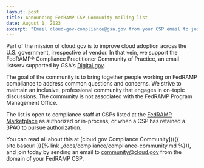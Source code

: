 ```yaml
---
layout: post
title: Announcing FedRAMP CSP Community mailing list
date: August 1, 2023
excerpt: "Email cloud-gov-compliance@gsa.gov from your CSP email to join"
---
```


Part of the mission of cloud.gov is to improve cloud adoption across the U.S. government, irrespective of vendor. In that vein, we support the FedRAMP®️ Compliance Practitioner Community of Practice, an email listserv supported by GSA's [Digital.gov](https://digital.gov/).

The goal of the community is to bring together people working on FedRAMP compliance to address common questions and concerns.  We strive to maintain an inclusive, professional community that engages in on-topic discussions. The community is not associated with the FedRAMP Program Management Office.

The list is open to compliance staff at CSPs listed at the [FedRAMP Marketplace](https://marketplace.fedramp.gov) as authorized or in-process, or when a CSP has retained a 3PAO to pursue authorization.

You can read all about this at [cloud.gov Compliance Community](({{ site.baseurl }}{% link _docs/compliance/compliance-community.md %})), and join today by sending an email to [community@cloud.gov](mailto:community@cloud.gov) from the domain of your FedRAMP CSP.
